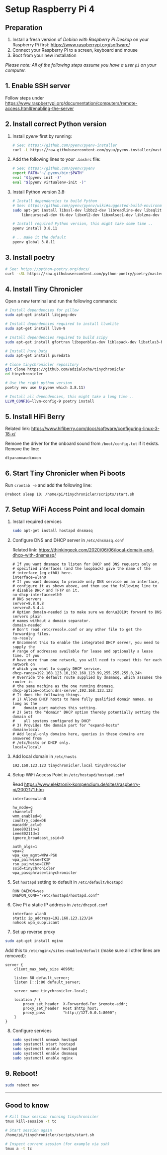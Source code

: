 # Setup Raspberry Pi 4

## Preparation

1. Install a fresh version of *Debian with Raspberry Pi Deskop* on your Raspberry Pi first: https://www.raspberrypi.org/software/
2. Connect your Raspberry Pi to a screen, keyboard and mouse
3. Boot from your new installation

*Please note: All of the following steps assume you have a user `pi` on your computer.*

## 1. Enable SSH server

Follow steps under https://www.raspberrypi.org/documentation/computers/remote-access.html#enabling-the-server

## 2. Install correct Python version

1. Install *pyenv* first by running:

    ```bash
    # See: https://github.com/pyenv/pyenv-installer
    curl -L https://raw.githubusercontent.com/yyuu/pyenv-installer/master/bin/pyenv-installer | bash
    ```

2. Add the following lines to your `.bashrc` file:

    ```bash
    # See: https://github.com/pyenv/pyenv
    export PATH="~/.pyenv/bin:$PATH"
    eval "$(pyenv init -)"
    eval "$(pyenv virtualenv-init -)"
    ```

3. Install Python version 3.8:

    ```bash
    # Install dependencies to build Python
    # See: https://github.com/pyenv/pyenv/wiki#suggested-build-environment
    sudo apt-get install libssl-dev libbz2-dev libreadline-dev libsqlite3-dev \
        libncursesw5-dev tk-dev libxml2-dev libxmlsec1-dev liblzma-dev

    # Install required Python version, this might take some time ..
    pyenv install 3.8.11

    # .. make it the default
    pyenv global 3.8.11
    ```

## 3. Install poetry

```bash
# See: https://python-poetry.org/docs/
curl -sSL https://raw.githubusercontent.com/python-poetry/poetry/master/get-poetry.py | python -
```

## 4. Install Tiny Chronicler

Open a new terminal and run the following commands:

```bash
# Install dependencies for pillow
sudo apt-get install libjpeg-dev

# Install dependencies required to install llvmlite
sudo apt-get install llvm-9

# Install dependencies required to build scipy
sudo apt-get install gfortran libopenblas-dev liblapack-dev libatlas3-base libgfortran5

# Install Pure Data
sudo apt-get install puredata

# Clone tinychronicler repository
git clone https://github.com/adzialocha/tinychronicler
cd tinychronicler

# Use the right python version
poetry env use $(pyenv which 3.8.11)

# Install all dependencies, this might take a long time ..
LLVM_CONFIG=llvm-config-9 poetry install
```

## 5. Install HiFi Berry

Related link: https://www.hifiberry.com/docs/software/configuring-linux-3-18-x/

Remove the driver for the onboard sound from `/boot/config.txt` if it exists. Remove the line:

```
dtparam=audio=on
```

## 6. Start Tiny Chronicler when Pi boots

Run `crontab -e` and add the following line:

```
@reboot sleep 10; /home/pi/tinychronicler/scripts/start.sh
```

## 7. Setup WiFi Access Point and local domain

1. Install required services

    ```bash
    sudo apt-get install hostapd dnsmasq
    ```

2. Configure DNS and DHCP server in `/etc/dnsmasq.conf`

    Related link: https://thinkingeek.com/2020/06/06/local-domain-and-dhcp-with-dnsmasq/

    ```env
    # If you want dnsmasq to listen for DHCP and DNS requests only on
    # specified interfaces (and the loopback) give the name of the
    # interface (eg eth0) here.
    interface=wlan0
    # If you want dnsmasq to provide only DNS service on an interface,
    # configure it as shown above, and then use the following line to
    # disable DHCP and TFTP on it.
    no-dhcp-interface=eth0
    # DNS servers
    server=8.8.8.8
    server=8.8.4.4
    # Option domain-needed is to make sure we don\u2019t forward to DNS servers plain
    # names without a domain separator.
    domain-needed
    # Don't read /etc/resolv.conf or any other file to get the forwarding files.
    no-resolv
    # Uncomment this to enable the integrated DHCP server, you need to supply the
    # range of addresses available for lease and optionally a lease time. If you
    # have more than one network, you will need to repeat this for each network on
    # which you want to supply DHCP service.
    dhcp-range=192.168.123.10,192.168.123.99,255.255.255.0,24h
    # Override the default route supplied by dnsmasq, which assumes the router is
    # the same machine as the one running dnsmasq.
    dhcp-option=option:dns-server,192.168.123.123
    # It does the following things.
    # 1) Allows DHCP hosts to have fully qualified domain names, as long as the
    #    domain part matches this setting.
    # 2) Sets the "domain" DHCP option thereby potentially setting the domain of
    #    all systems configured by DHCP
    # 3) Provides the domain part for "expand-hosts"
    domain=local
    # Add local-only domains here, queries in these domains are answered from
    # /etc/hosts or DHCP only.
    local=/local/
    ```

3. Add local domain in `/etc/hosts`

    ```env
    192.168.123.123 tinychronicler.local tinychronicler
    ```

4. Setup WiFi Access Point in `/etc/hostapd/hostapd.conf`

    Read https://www.elektronik-kompendium.de/sites/raspberry-pi/2002171.htm

    ```env
    interface=wlan0

    hw_mode=g
    channel=7
    wmm_enabled=0
    country_code=DE
    macaddr_acl=0
    ieee80211n=1
    ieee80211d=1
    ignore_broadcast_ssid=0

    auth_algs=1
    wpa=2
    wpa_key_mgmt=WPA-PSK
    wpa_pairwise=TKIP
    rsn_pairwise=CCMP
    ssid=tinychronicler
    wpa_passphrase=tinychronicler
    ```

5. Set `hostapd` setting to default in `/etc/default/hostapd`

    ```env
    RUN_DAEMON=yes
    DAEMON_CONF="/etc/hostapd/hostapd.conf"
    ```

6. Give Pi a static IP address in `/etc/dhcpcd.conf`

    ```env
    interface wlan0
    static ip_address=192.168.123.123/24
    nohook wpa_supplicant
    ```

7. Set up reverse proxy

```bash
sudo apt-get install nginx
```

Add this to `/etc/nginx/sites-enabled/default` (make sure all other lines are removed):

```
server {
    client_max_body_size 4096M;

    listen 80 default_server;
    listen [::]:80 default_server;

    server_name tinychronicler.local;

    location / {
        proxy_set_header  X-Forwarded-For $remote-addr;
        proxy_set_header  Host $http_host;
        proxy_pass        "http://127.0.0.1:8000";
    }
}
```

8. Configure services

    ```bash
    sudo systemctl unmask hostapd
    sudo systemctl start hostapd
    sudo systemctl enable hostapd
    sudo systemctl enable dnsmasq
    sudo systemctl enable nginx
    ```

## 9. Reboot!

```bash
sudo reboot now
```

---

## Good to know

```bash
# Kill tmux session running tinychronicler
tmux kill-session -t tc

# Start session again
/home/pi/tinychronicler/scripts/start.sh

# Inspect current session (for example via ssh)
tmux a -t tc
```
